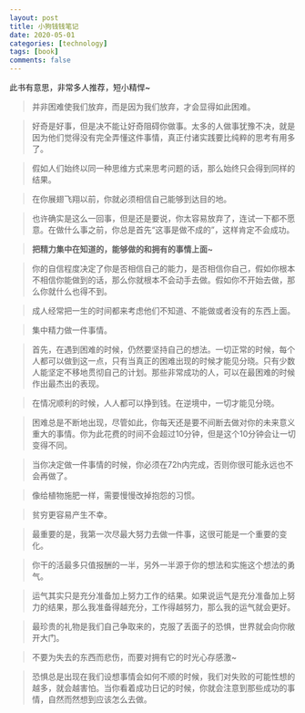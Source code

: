 ```yaml
---
layout: post
title: 小狗钱钱笔记
date: 2020-05-01
categories: [technology]
tags: [book]
comments: false
---
```




此书有意思，非常多人推荐，短小精悍~



> 并非困难使我们放弃，而是因为我们放弃，才会显得如此困难。



> 好奇是好事，但是决不能让好奇阻碍你做事。太多的人做事犹豫不决，就是因为他们觉得没有完全弄懂这件事情，真正付诸实践要比纯粹的思考有用多了。



> 假如人们始终以同一种思维方式来思考问题的话，那么始终只会得到同样的结果。



> 在你展翅飞翔以前，你就必须相信自己能够到达目的地。



> 也许确实是这么一回事，但是还是要说，你太容易放弃了，连试一下都不愿意。在做什么事之前，你总是首先“这事是做不成的”，这样肯定不会成功。



> **把精力集中在知道的，能够做的和拥有的事情上面~**



> 你的自信程度决定了你是否相信自己的能力，是否相信你自己，假如你根本不相信你能做到的话，那么你就根本不会动手去做。假如你不开始去做，那么你就什么也得不到。



> 成人经常把一生的时间都来考虑他们不知道、不能做或者没有的东西上面。



> 集中精力做一件事情。



> 首先，在遇到困难的时候，仍然要坚持自己的想法。一切正常的时候，每个人都可以做到这一点，只有当真正的困难出现的时候才能见分晓。只有少数人能坚定不移地贯彻自己的计划。那些非常成功的人，可以在最困难的时候作出最杰出的表现。



> 在情况顺利的时候，人人都可以挣到钱。在逆境中，一切才能见分晓。



> 困难总是不断地出现，尽管如此，你每天还是要不间断去做对你的未来意义重大的事情。你为此花费的时间不会超过10分钟，但是这个10分钟会让一切变得不同。



> 当你决定做一件事情的时候，你必须在72h内完成，否则你很可能永远也不会再做了。



> 像给植物施肥一样，需要慢慢改掉抱怨的习惯。



> 贫穷更容易产生不幸。



> 最重要的是，我第一次尽最大努力去做一件事，这很可能是一个重要的变化。



> 你干的活最多只值报酬的一半，另外一半源于你的想法和实施这个想法的勇气。



> 运气其实只是充分准备加上努力工作的结果。如果说运气是充分准备加上努力的结果，那么我准备得越充分，工作得越努力，那么我的运气就会更好。



> 最珍贵的礼物是我们自己争取来的，克服了丢面子的恐惧，世界就会向你敞开大门。



> 不要为失去的东西而悲伤，而要对拥有它的时光心存感激~ 



> 恐惧总是出现在我们设想事情会如何不顺的时候，我们对失败的可能性想的越多，就会越害怕。当你看着成功日记的时候，你就会注意到那些成功的事情，自然而然想到应该怎么去做。